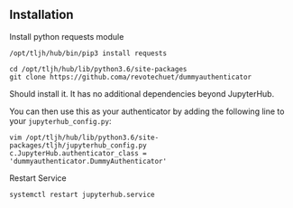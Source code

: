 ## Installation ##
Install python requests module
```
/opt/tljh/hub/bin/pip3 install requests
```
```
cd /opt/tljh/hub/lib/python3.6/site-packages
git clone https://github.coma/revotechuet/dummyauthenticator
```

Should install it. It has no additional dependencies beyond JupyterHub.

You can then use this as your authenticator by adding the following line to
your `jupyterhub_config.py`:

```
vim /opt/tljh/hub/lib/python3.6/site-packages/tljh/jupyterhub_config.py
c.JupyterHub.authenticator_class = 'dummyauthenticator.DummyAuthenticator'
```

Restart Service
```
systemctl restart jupyterhub.service
```
